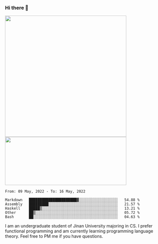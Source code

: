 ### Hi there 👋

<!--
**pe200012/pe200012** is a ✨ _special_ ✨ repository because its `README.md` (this file) appears on your GitHub profile.

Here are some ideas to get you started:

- 🔭 I’m currently working on ...
- 🌱 I’m currently learning ...
- 👯 I’m looking to collaborate on ...
- 🤔 I’m looking for help with ...
- 💬 Ask me about ...
- 📫 How to reach me: ...
- 😄 Pronouns: ...
- ⚡ Fun fact: ...
-->
<p>
    <img width="400em" src="https://github-readme-stats.vercel.app/api?username=pe200012&show_icons=true&icon_color=f44336&title_color=757de8">
    <img width="400em" height="159em" src="https://github-readme-stats.vercel.app/api/top-langs/?username=pe200012&hide=html,cmake,css&title_color=757de8&layout=compact">
</p>

<!--START_SECTION:waka-->
```text
From: 09 May, 2022 - To: 16 May, 2022

Markdown   ██████████████████████▓░░░░░░░░░░░░░░░░░░   54.88 % 
Assembly   █████████░░░░░░░░░░░░░░░░░░░░░░░░░░░░░░░░   21.57 % 
Haskell    █████▒░░░░░░░░░░░░░░░░░░░░░░░░░░░░░░░░░░░   13.21 % 
Other      ██▒░░░░░░░░░░░░░░░░░░░░░░░░░░░░░░░░░░░░░░   05.72 % 
Bash       ██░░░░░░░░░░░░░░░░░░░░░░░░░░░░░░░░░░░░░░░   04.63 % 
```
<!--END_SECTION:waka-->

I am an undergraduate student of Jinan University majoring in CS. I prefer functional programming and am currently learning programming language theory. Feel free to PM me if you have questions.
